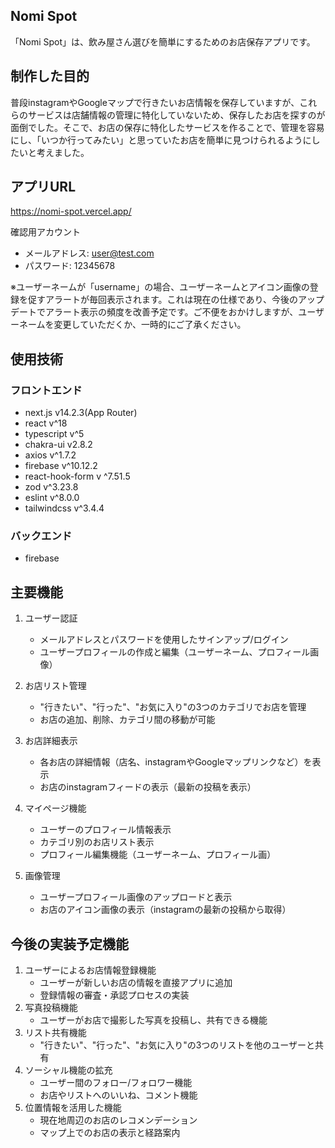 ## Nomi Spot

「Nomi Spot」は、飲み屋さん選びを簡単にするためのお店保存アプリです。

## 制作した目的

普段instagramやGoogleマップで行きたいお店情報を保存していますが、これらのサービスは店舗情報の管理に特化していないため、保存したお店を探すのが面倒でした。そこで、お店の保存に特化したサービスを作ることで、管理を容易にし、「いつか行ってみたい」と思っていたお店を簡単に見つけられるようにしたいと考えました。

## アプリURL
https://nomi-spot.vercel.app/

確認用アカウント

- メールアドレス: user@test.com
-  パスワード: 12345678

※ユーザーネームが「username」の場合、ユーザーネームとアイコン画像の登録を促すアラートが毎回表示されます。これは現在の仕様であり、今後のアップデートでアラート表示の頻度を改善予定です。ご不便をおかけしますが、ユーザーネームを変更していただくか、一時的にご了承ください。

## 使用技術
### フロントエンド
- next.js v14.2.3(App Router)
- react v^18
- typescript v^5
- chakra-ui v2.8.2
- axios v^1.7.2
- firebase v^10.12.2
- react-hook-form v ^7.51.5
- zod v^3.23.8
- eslint v^8.0.0
- tailwindcss v^3.4.4
### バックエンド
- firebase

## 主要機能

1. ユーザー認証
   - メールアドレスとパスワードを使用したサインアップ/ログイン
   - ユーザープロフィールの作成と編集（ユーザーネーム、プロフィール画像）

2. お店リスト管理
   - "行きたい"、"行った"、"お気に入り"の3つのカテゴリでお店を管理
   - お店の追加、削除、カテゴリ間の移動が可能

3. お店詳細表示
   - 各お店の詳細情報（店名、instagramやGoogleマップリンクなど）を表示
   - お店のinstagramフィードの表示（最新の投稿を表示）

4. マイページ機能
   - ユーザーのプロフィール情報表示
   - カテゴリ別のお店リスト表示
   - プロフィール編集機能（ユーザーネーム、プロフィール画）

5. 画像管理
   - ユーザープロフィール画像のアップロードと表示
   - お店のアイコン画像の表示（instagramの最新の投稿から取得）

## 今後の実装予定機能
1. ユーザーによるお店情報登録機能
   - ユーザーが新しいお店の情報を直接アプリに追加
   - 登録情報の審査・承認プロセスの実装
2. 写真投稿機能
   - ユーザーがお店で撮影した写真を投稿し、共有できる機能
3. リスト共有機能
   - "行きたい"、"行った"、"お気に入り"の3つのリストを他のユーザーと共有
4. ソーシャル機能の拡充
   - ユーザー間のフォロー/フォロワー機能
   - お店やリストへのいいね、コメント機能
5. 位置情報を活用した機能
   - 現在地周辺のお店のレコメンデーション
   - マップ上でのお店の表示と経路案内
